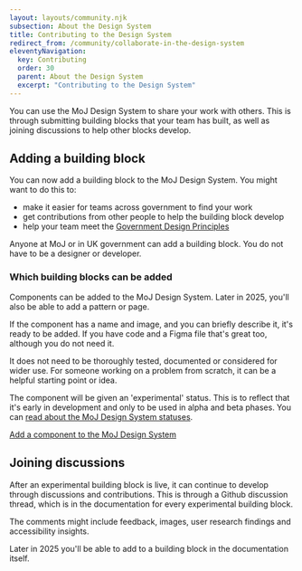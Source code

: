 ```yaml
---
layout: layouts/community.njk
subsection: About the Design System
title: Contributing to the Design System
redirect_from: /community/collaborate-in-the-design-system
eleventyNavigation:
  key: Contributing
  order: 30
  parent: About the Design System
  excerpt: "Contributing to the Design System"
---
```


You can use the MoJ Design System to share your work with others. This is through submitting building blocks that your team has built, as well as joining discussions to help other blocks develop.

## Adding a building block

You can now add a building block to the MoJ Design System. You might want to do this to:

- make it easier for teams across government to find your work
- get contributions from other people to help the building block develop
- help your team meet the [Government Design Principles](https://www.gov.uk/guidance/government-design-principles)

Anyone at MoJ or in UK government can add a building block. You do not have to be a designer or developer.

### Which building blocks can be added

Components can be added to the MoJ Design System. Later in 2025, you'll also be able to add a pattern or page.

If the component has a name and image, and you can briefly describe it, it's ready to be added. If you have code and a Figma file that's great too, although you do not need it.

It does not need to be thoroughly tested, documented or considered for wider use. For someone working on a problem from scratch, it can be a helpful starting point or idea.

The component will be given an 'experimental' status. This is to reflect that it's early in development and only to be used in alpha and beta phases. You can [read about the MoJ Design System statuses](/design-system-statuses/).

[Add a component to the MoJ Design System](/contribute/add-new-component/start)

## Joining discussions

After an experimental building block is live, it can continue to develop through discussions and contributions. This is through a Github discussion thread, which is in the documentation for every experimental building block.

The comments might include feedback, images, user research findings and accessibility insights.

<div class="govuk-inset-text">
Later in 2025 you'll be able to add to a building block in the documentation itself.
</div>
